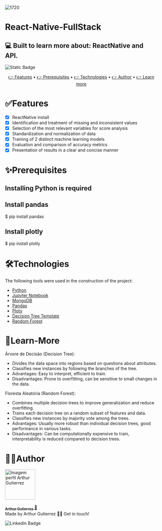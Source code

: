 ![1720](https://github.com/ArthurGuti/React-Native-Fullstack/assets/131212175/3e795ee8-4820-43db-9385-d2de77255b4f)

#  React-Native-FullStack 
## 💻  Built to learn more about: ReactNative and API.

<img alt="Static Badge" src="https://img.shields.io/badge/dev%20-%20Arthur%20-%20Gutierrez?color=%23907bf2&link=www.linkedin.com%2Fin%2Farthur-gutierrez-de-oliveira-dev2110"> 

<p align="center">
 <a href="#features"> 👉 Features</a> •
 <a href="#prerequisites"> 👉 Prerequisites</a> • 
 <a href="#technologies"> 👉 Technologies</a> • 
 <a href="#author">👉 Author</a> •
 <a href="#learn-more">👉 Learn more</a>
</p>

# ✅Features

- [x] ReactNative install
- [x] Identification and treatment of missing and inconsistent values
- [x] Selection of the most relevant variables for score analysis
- [x] Standardization and normalization of data
- [x] Training of 2 distinct machine learning models
- [x] Evaluation and comparison of accuracy metrics
- [x] Presentation of results in a clear and concise manner

# ✨Prerequisites

## Installing Python is required

## Install pandas
$ pip install pandas 

## Install plotly
$ pip install plotly

# 🛠Technologies

The following tools were used in the construction of the project:

- [Python](https://pt-br.reactjs.org/](https://www.python.org/doc/))
- [Jupyter Notebook](https://nodejs.org/en/](https://docs.jupyter.org/en/latest/install/notebook-classic.html))
- [MongoDB](https://nodejs.org/en/](https://www.mongodb.com/))
- [Pandas](https://nodejs.org/en/](https://www.mongodb.com/)](https://www.prisma.io/docs/orm/prisma-client)](https://pandas.pydata.org/docs/))
- [Ploty](https://nodejs.org/en/](https://www.mongodb.com/)](https://fastify.dev/docs/latest/)](https://plotly.com/python-api-reference/))
- [Decision Tree Template](https://scikit-learn.org/stable/modules/tree.html)
- [Random Forest](https://scikit-learn.org/stable/modules/generated/sklearn.ensemble.RandomForestClassifier.html)

# 📝Learn-More
Árvore de Decisão (Decision Tree):
- Divides the data space into regions based on questions about attributes.
- Classifies new instances by following the branches of the tree.
- Advantages: Easy to interpret, efficient to train.
- Disadvantages: Prone to overfitting, can be sensitive to small changes in the data.

Floresta Aleatória (Random Forest):
- Combines multiple decision trees to improve generalization and reduce overfitting.
- Trains each decision tree on a random subset of features and data.
- Classifies new instances by majority vote among the trees.
- Advantages: Usually more robust than individual decision trees, good performance in various tasks.
- Disadvantages: Can be computationally expensive to train, interpretability is reduced compared to decision trees.

# 🧑‍💻Author
<a href="https://github.com/ArthurGuti/">
<div style="border-radius: 25%;">
  <img src="https://avatars.githubusercontent.com/u/131212175?s=400&u=ad1122209b601713ba611d911af19ade07d17c6f&v=4" width="100px" alt="Imagem perfil Arthur Gutierrez"/>
</div>
 <br/>
 <sub><b>Arthur Gutierrez</b></sub>
</a> <a href="www.linkedin.com/in/arthur-gutierrez-de-oliveira-dev2110" title="Linkedin">🚀</a><br/>
Made by Arthur Gutierrez 👋🏽 Get in touch!
<br/>

![Linkedin Badge](https://img.shields.io/badge/-ArthurDev-blue?style=flat-square&logo=Linkedin&logoColor=white&link=www.linkedin.com/in/arthur-gutierrez-de-oliveira-dev2110)
